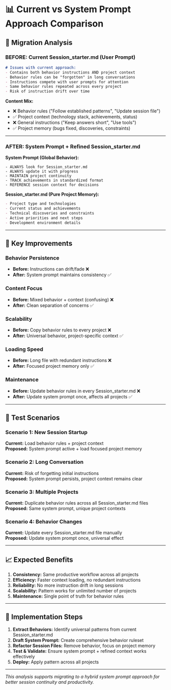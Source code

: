 # 📊 Current vs System Prompt Approach Comparison

## 🔄 **Migration Analysis**

### **BEFORE: Current Session_starter.md (User Prompt)**
```markdown
# Issues with current approach:
- Contains both behavior instructions AND project context
- Behavior rules can be "forgotten" in long conversations  
- Instructions compete with user prompts for attention
- Same behavior rules repeated across every project
- Risk of instruction drift over time
```

**Content Mix:**
- ❌ Behavior rules ("Follow established patterns", "Update session file")
- ✅ Project context (technology stack, achievements, status)
- ❌ General instructions ("Keep answers short", "Use tools")
- ✅ Project memory (bugs fixed, discoveries, constraints)

---

### **AFTER: System Prompt + Refined Session_starter.md**

**System Prompt (Global Behavior):**
```
- ALWAYS look for Session_starter.md
- ALWAYS update it with progress
- MAINTAIN project continuity
- TRACK achievements in standardized format
- REFERENCE session context for decisions
```

**Session_starter.md (Pure Project Memory):**
```markdown
- Project type and technologies
- Current status and achievements  
- Technical discoveries and constraints
- Active priorities and next steps
- Development environment details
```

---

## 🎯 **Key Improvements**

### **Behavior Persistence**
- **Before:** Instructions can drift/fade ❌
- **After:** System prompt maintains consistency ✅

### **Content Focus**
- **Before:** Mixed behavior + context (confusing) ❌  
- **After:** Clean separation of concerns ✅

### **Scalability**
- **Before:** Copy behavior rules to every project ❌
- **After:** Universal behavior, project-specific context ✅

### **Loading Speed**
- **Before:** Long file with redundant instructions ❌
- **After:** Focused project memory only ✅

### **Maintenance**
- **Before:** Update behavior rules in every Session_starter.md ❌
- **After:** Update system prompt once, affects all projects ✅

---

## 🧪 **Test Scenarios**

### **Scenario 1: New Session Startup**
**Current:** Load behavior rules + project context  
**Proposed:** System prompt active + load focused project memory

### **Scenario 2: Long Conversation** 
**Current:** Risk of forgetting initial instructions  
**Proposed:** System prompt persists, project context remains clear

### **Scenario 3: Multiple Projects**
**Current:** Duplicate behavior rules across all Session_starter.md files  
**Proposed:** Same system prompt, unique project contexts

### **Scenario 4: Behavior Changes**
**Current:** Update every Session_starter.md file manually  
**Proposed:** Update system prompt once, universal effect

---

## 📈 **Expected Benefits**

1. **Consistency:** Same productive workflow across all projects
2. **Efficiency:** Faster context loading, no redundant instructions  
3. **Reliability:** No more instruction drift in long sessions
4. **Scalability:** Pattern works for unlimited number of projects
5. **Maintenance:** Single point of truth for behavior rules

---

## 🚧 **Implementation Steps**

1. **Extract Behaviors:** Identify universal patterns from current Session_starter.md
2. **Draft System Prompt:** Create comprehensive behavior ruleset
3. **Refactor Session Files:** Remove behavior, focus on project memory
4. **Test & Validate:** Ensure system prompt + refined context works effectively
5. **Deploy:** Apply pattern across all projects

---

*This analysis supports migrating to a hybrid system prompt approach for better session continuity and productivity.*
